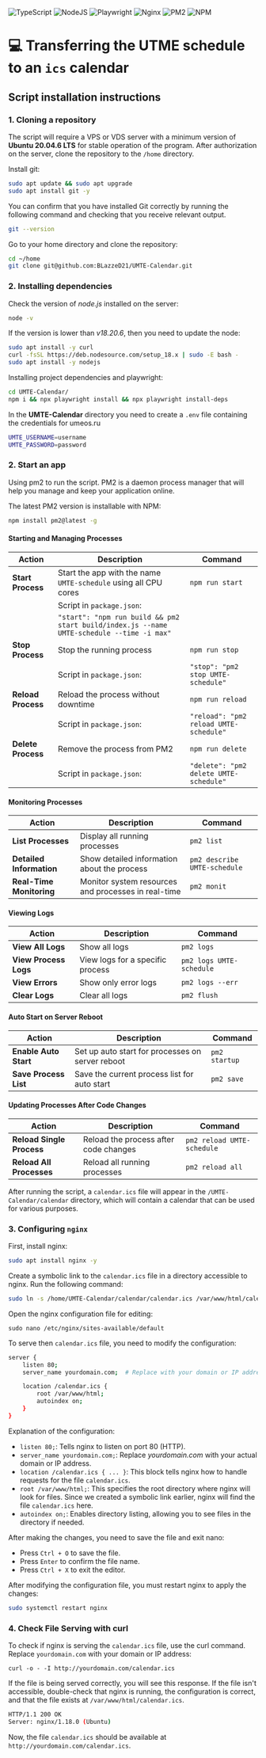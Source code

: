 ![TypeScript](https://img.shields.io/badge/typescript-%23007ACC.svg?style=for-the-badge&logo=typescript&logoColor=white) ![NodeJS](https://img.shields.io/badge/node.js-6DA55F?style=for-the-badge&logo=node.js&logoColor=white) ![Playwright](https://img.shields.io/badge/-playwright-%232EAD33?style=for-the-badge&logo=playwright&logoColor=white) ![Nginx](https://img.shields.io/badge/nginx-%23009639.svg?style=for-the-badge&logo=nginx&logoColor=white) ![PM2](https://img.shields.io/badge/PM2-24036f?style=for-the-badge&logo=pm2) ![NPM](https://img.shields.io/badge/NPM-%23CB3837.svg?style=for-the-badge&logo=npm&logoColor=white) 

# 💻 Transferring the UTME schedule to an `ics` calendar

## Script installation instructions
### 1. Cloning a repository

The script will require a VPS or VDS server with a minimum version of **Ubuntu 20.04.6 LTS** for stable operation of the program.
After authorization on the server, clone the repository to the `/home` directory.

Install git:

```bash
sudo apt update && sudo apt upgrade
sudo apt install git -y
```

You can confirm that you have installed Git correctly by running the following command and checking that you receive relevant output.

```bash
git --version
```

Go to your home directory and clone the repository:

```bash
cd ~/home
git clone git@github.com:BLazzeD21/UMTE-Calendar.git
```

### 2. Installing dependencies

Check the version of _node.js_ installed on the server:

```bash
node -v
```

If the version is lower than _v18.20.6_, then you need to update the node:

```bash
sudo apt install -y curl
curl -fsSL https://deb.nodesource.com/setup_18.x | sudo -E bash -
sudo apt install -y nodejs
```

Installing project dependencies and playwright:

```bash
cd UMTE-Calendar/
npm i && npx playwright install && npx playwright install-deps
```

In the **UMTE-Calendar** directory you need to create a `.env` file containing the credentials for umeos.ru

```bash
UMTE_USERNAME=username
UMTE_PASSWORD=password
```
### 2. Start an app

Using pm2 to run the script. PM2 is a daemon process manager that will help you manage and keep your application online.

The latest PM2 version is installable with NPM:

```bash
npm install pm2@latest -g
```
#### Starting and Managing Processes

| **Action**                  | **Description**                              | **Command**                  |
|-----------------------------|----------------------------------------------|------------------------------|
| **Start Process**            | Start the app with the name `UMTE-schedule` using all CPU cores       | `npm run start`                            |
|                             | Script in `package.json`:                                            |                                            |
|                             | ```"start": "npm run build && pm2 start build/index.js --name UMTE-schedule --time -i max"``` |                                            |
| **Stop Process**             | Stop the running process                                              | `npm run stop`                             |
|                             | Script in `package.json`:                                            | ```"stop": "pm2 stop UMTE-schedule"```      |
| **Reload Process**           | Reload the process without downtime                                  | `npm run reload`                           |
|                             | Script in `package.json`:                                            | ```"reload": "pm2 reload UMTE-schedule"```  |
| **Delete Process**           | Remove the process from PM2                                           | `npm run delete`                           |
|                             | Script in `package.json`:                                            | ```"delete": "pm2 delete UMTE-schedule"```  |

#### Monitoring Processes

| **Action**                  | **Description**                              | **Command**                  |
|-----------------------------|----------------------------------------------|------------------------------|
| **List Processes**           | Display all running processes                 | `pm2 list`                    |
| **Detailed Information**     | Show detailed information about the process   | `pm2 describe UMTE-schedule`   |
| **Real-Time Monitoring**     | Monitor system resources and processes in real-time | `pm2 monit`               |


#### Viewing Logs

| **Action**                  | **Description**                              | **Command**                 |
|-----------------------------|----------------------------------------------|------------------------------|
| **View All Logs**           | Show all logs                                | `pm2 logs`                   |
| **View Process Logs**       | View logs for a specific process              | `pm2 logs UMTE-schedule`      |
| **View Errors**             | Show only error logs                         | `pm2 logs --err`              |
| **Clear Logs**              | Clear all logs                               | `pm2 flush`                   |

#### Auto Start on Server Reboot

| **Action**                   | **Description**                                      | **Command**                 |
|------------------------------|------------------------------------------------------|------------------------------|
| **Enable Auto Start**         | Set up auto start for processes on server reboot      | `pm2 startup`                |
| **Save Process List**         | Save the current process list for auto start          | `pm2 save`                   |

#### Updating Processes After Code Changes

| **Action**                    | **Description**                                    | **Command**                        |
|-------------------------------|----------------------------------------------------|-------------------------------------|
| **Reload Single Process**      | Reload the process after code changes               | `pm2 reload UMTE-schedule`           |
| **Reload All Processes**       | Reload all running processes                        | `pm2 reload all`                    |

After running the script, a `calendar.ics` file will appear in the `/UMTE-Calendar/calendar` directory, which will contain a calendar that can be used for various purposes.

### 3. Configuring `nginx`

First, install nginx:

```bash
sudo apt install nginx -y
```

Create a symbolic link to the `calendar.ics` file in a directory accessible to nginx. Run the following command:

```bash
sudo ln -s /home/UMTE-Calendar/calendar/calendar.ics /var/www/html/calendar.ics
```

Open the nginx configuration file for editing:

```sudo nano /etc/nginx/sites-available/default```

To serve then `calendar.ics` file, you need to modify the configuration:

```bash
server {
    listen 80;
    server_name yourdomain.com;  # Replace with your domain or IP address

    location /calendar.ics {
        root /var/www/html;
        autoindex on;
    }
}
```

Explanation of the configuration:

- `listen 80;`: Tells nginx to listen on port 80 (HTTP).
- `server_name yourdomain.com;`: Replace _yourdomain.com_ with your actual domain or IP address.
- `location /calendar.ics { ... }`: This block tells nginx how to handle requests for the file `calendar.ics`.
- `root /var/www/html;`: This specifies the root directory where nginx will look for files. Since we created a symbolic link earlier, nginx will find the file `calendar.ics` here.
- `autoindex on;`: Enables directory listing, allowing you to see files in the directory if needed.

After making the changes, you need to save the file and exit nano:

- Press `Ctrl + O` to save the file.
- Press `Enter` to confirm the file name.
- Press `Ctrl + X` to exit the editor.

After modifying the configuration file, you must restart nginx to apply the changes:

```bash
sudo systemctl restart nginx
```

### 4. Check File Serving with curl

To check if nginx is serving the `calendar.ics` file, use the curl command. Replace `yourdomain.com` with your domain or IP address:

```curl -o - -I http://yourdomain.com/calendar.ics```

If the file is being served correctly, you will see this response. If the file isn't accessible, double-check that nginx is running, the configuration is correct, and that the file exists at `/var/www/html/calendar.ics`.

```bash
HTTP/1.1 200 OK
Server: nginx/1.18.0 (Ubuntu)
```

Now, the file `calendar.ics` should be available at `http://yourdomain.com/calendar.ics`.













